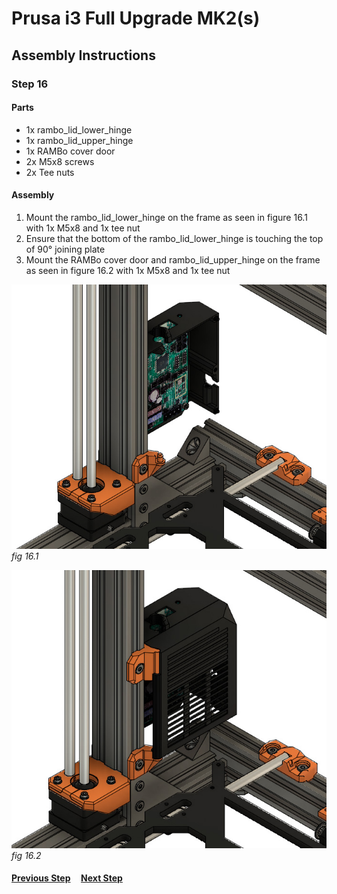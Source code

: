 # Prusa i3 Full Upgrade MK2(s)

## Assembly Instructions

### Step 16

#### Parts  

* 1x rambo_lid_lower_hinge
* 1x rambo_lid_upper_hinge
* 1x RAMBo cover door
* 2x M5x8 screws
* 2x Tee nuts


#### Assembly

1. Mount the rambo_lid_lower_hinge on the frame as seen in figure 16.1 with 1x M5x8 and 1x tee nut
1. Ensure that the bottom of the rambo_lid_lower_hinge is touching the top of 90° joining plate
1. Mount the RAMBo cover door and rambo_lid_upper_hinge on the frame as seen in figure 16.2 with 1x M5x8 and 1x tee nut


![](img/fig16.1.jpg)\
*fig 16.1*

![](img/fig16.2.jpg)\
*fig 16.2*

#### [Previous Step](step15.md) &nbsp;&nbsp;&nbsp; [Next Step](step17.md)
